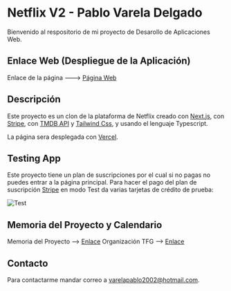 # Netflix V2 - Pablo Varela Delgado

Bienvenido al respositorio de mi proyecto de Desarollo de Aplicaciones Web.

## Enlace Web (Despliegue de la Aplicación)

Enlace de la página ---> [Página Web](https://netflix-v2-hazel.vercel.app/)

## Descripción

Este proyecto es un clon de la plataforma de Netflix creado con [Next.js](https://nextjs.org/), con [Stripe](https://stripe.com/es), con [TMDB API](https://www.themoviedb.org/?language=es-ES) y [Tailwind Css](), y usando el lenguaje Typescript.

La página sera desplegada con [Vercel](https://vercel.com/).

## Testing App

Este proyecto tiene un plan de suscripciones por el cual si no pagas no puedes entrar a la página principal. Para hacer el pago del plan de suscripción [Stripe](https://stripe.com/es) en modo Test da varias tarjetas de crédito de prueba:

![Test](https://lh5.googleusercontent.com/4Fc5DBmTMl-iZSgk9e1iSlGeJiwj3w5YpsOXTY1w0ma7tNlXAyWrMUX57p4FJoeAkTSnn5dJcbagNtsnxqIlLNt65-7tLO2YWGe2_pzX_P9xkijzpYaFXT40alTqSYx5ueTY7lU2jp318d3mDYcJxP9WoyMa4J4y5Kx7MGeT83jQl5u-rzsWdS8Ru8o1Eg)

## Memoria del Proyecto y Calendario

Memoria del Proyecto --> [Enlace](https://docs.google.com/document/d/1Vd98nRhGuhpM9YCAWza7RKbO26aWeX0OhjGyBtHrxGA/edit?usp=sharing)
Organización TFG --> [Enlace](https://docs.google.com/spreadsheets/d/1sWPNI9roE-ddgkvC6dc3p_06CK5IdPTXR9OtuEl7oMs/edit?usp=sharing)

## Contacto

Para contactarme mandar correo a varelapablo2002@hotmail.com.
